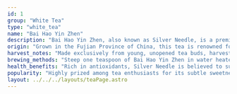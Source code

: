 ```yaml
---
id: 1
group: "White Tea"
type: "white_tea"
name: "Bai Hao Yin Zhen"
description: "Bai Hao Yin Zhen, also known as Silver Needle, is a premium white tea known for its delicate, sweet flavor and fine, silvery buds."
origin: "Grown in the Fujian Province of China, this tea is renowned for its purity and high quality."
harvest_notes: "Made exclusively from young, unopened tea buds, harvested during the early spring."
brewing_methods: "Steep one teaspoon of Bai Hao Yin Zhen in water heated to 75°C-80°C (167°F-176°F) for 2-3 minutes for a light, sweet infusion."
health_benefits: "Rich in antioxidants, Silver Needle is believed to support skin health and boost the immune system."
popularity: "Highly prized among tea enthusiasts for its subtle sweetness and delicate profile."
layout: ../../../layouts/teaPage.astro
---
```

